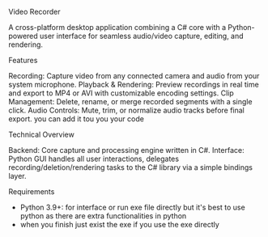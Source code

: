 Video Recorder

A cross-platform desktop application combining a C# core with a Python-powered user interface for seamless audio/video capture, editing, and rendering.

Features

Recording: Capture video from any connected camera and audio from your system microphone.
Playback & Rendering: Preview recordings in real time and export to MP4 or AVI with customizable encoding settings.
Clip Management: Delete, rename, or merge recorded segments with a single click.
Audio Controls: Mute, trim, or normalize audio tracks before final export.
you can add it tou you your code

Technical Overview

Backend: Core capture and processing engine written in C#.
Interface: Python GUI handles all user interactions, delegates recording/deletion/rendering tasks to the C# library via a simple bindings layer.

Requirements
- Python 3.9+: for interface or run exe file directly but it's best to use python as there are extra functionalities in python
- when you finish just exist the exe if you use the exe directly
